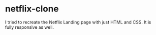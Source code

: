 # netflix-clone

I tried to recreate the Netflix Landing page with just HTML and CSS.
It is fully responsive as well.
